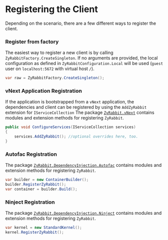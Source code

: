 # Registering the Client

Depending on the scenario, there are a few different ways to register the client.

### Register from factory

The easiest way to register a new client is by calling `ZyRabbitFactory.CreateSingleton`.
If no arguments are provided, the local configuration as defined in `ZyRabbitConfiguration.Local` will be used (`guest` user on `localhost:5672` with virtual host `/`).

```csharp
var raw = ZyRabbitFactory.CreateSingleton();
```

### vNext Application Registration
If the application is bootstrapped from a `vNext` application, the dependencies and client can be registered by using the `AddZyRabbit` extension for `IServiceCollection`
The package [`ZyRabbit.vNext`](https://www.nuget.org/packages/ZyRabbit.vNext) contains modules and extension methods for registering `ZyRabbit`.

```csharp
public void ConfigureServices(IServiceCollection services)
{
    services.AddZyRabbit(); //optional overrides here, too.
}
```

### Autofac Registration
The package [`ZyRabbit.DependencyInjection.Autofac`](https://www.nuget.org/packages/ZyRabbit.DependencyInjection.Autofac) contains modules and extension methods for registering `ZyRabbit`.

```csharp
var builder = new ContainerBuilder();
builder.RegisterZyRabbit();
var container = builder.Build();
```

### Ninject Registration
The package [`ZyRabbit.DependencyInjection.Ninject`](https://www.nuget.org/packages/ZyRabbit.DependencyInjection.Ninject) contains modules and extension methods for registering `ZyRabbit`.

```csharp
var kernel = new StandardKernel();
kernel.RegisterZyRabbit();
